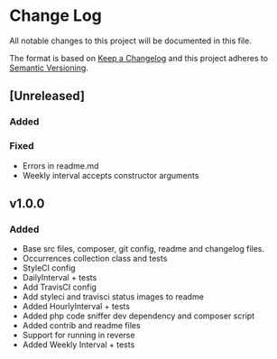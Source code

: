 # Change Log
All notable changes to this project will be documented in this file.

The format is based on [Keep a Changelog](http://keepachangelog.com/) 
and this project adheres to [Semantic Versioning](http://semver.org/).

## [Unreleased]
### Added

### Fixed
- Errors in readme.md
- Weekly interval accepts constructor arguments

## v1.0.0
### Added
- Base src files, composer, git config, readme and changelog files.
- Occurrences collection class and tests
- StyleCI config
- DailyInterval + tests
- Add TravisCI config
- Add styleci and travisci status images to readme
- Added HourlyInterval + tests
- Added php code sniffer dev dependency and composer script
- Added contrib and readme files
- Support for running in reverse
- Added Weekly Interval + tests